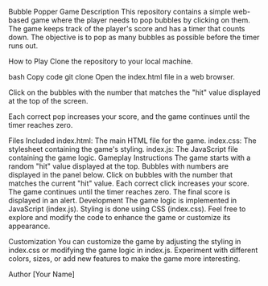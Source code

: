 
Bubble Popper Game
Description
This repository contains a simple web-based game where the player needs to pop bubbles by clicking on them. The game keeps track of the player's score and has a timer that counts down. The objective is to pop as many bubbles as possible before the timer runs out.

How to Play
Clone the repository to your local machine.

bash
Copy code
git clone <repository-url>
Open the index.html file in a web browser.

Click on the bubbles with the number that matches the "hit" value displayed at the top of the screen.

Each correct pop increases your score, and the game continues until the timer reaches zero.

Files Included
index.html: The main HTML file for the game.
index.css: The stylesheet containing the game's styling.
index.js: The JavaScript file containing the game logic.
Gameplay Instructions
The game starts with a random "hit" value displayed at the top.
Bubbles with numbers are displayed in the panel below.
Click on bubbles with the number that matches the current "hit" value.
Each correct click increases your score.
The game continues until the timer reaches zero.
The final score is displayed in an alert.
Development
The game logic is implemented in JavaScript (index.js). Styling is done using CSS (index.css). Feel free to explore and modify the code to enhance the game or customize its appearance.

Customization
You can customize the game by adjusting the styling in index.css or modifying the game logic in index.js. Experiment with different colors, sizes, or add new features to make the game more interesting.

Author
[Your Name]
